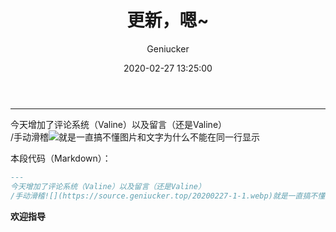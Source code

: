 ﻿---
title: 更新，嗯~
author: Geniucker
tags:
  - 建站
categories:
  - [随笔]
date: 2020-02-27 13:25:00
updated: 2020-02-28 08:05:40
---
---
今天增加了评论系统（Valine）以及留言（还是Valine）  
/手动滑稽![](https://source.geniucker.top/20200227-1-1.png)就是一直搞不懂图片和文字为什么不能在同一行显示  

本段代码（Markdown）：

```Markdown
---
今天增加了评论系统（Valine）以及留言（还是Valine）  
/手动滑稽![](https://source.geniucker.top/20200227-1-1.webp)就是一直搞不懂图片和文字为什么不能在同一行显示
```
**欢迎指导**
